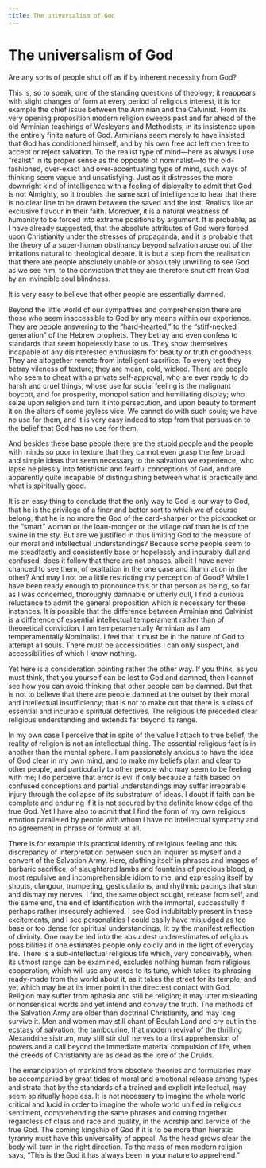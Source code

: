 ```yaml
---
title: The universalism of God
---
```

# The universalism of God

Are any sorts of people shut off as if by inherent necessity from God?

This is, so to speak, one of the standing questions of theology; it
reappears with slight changes of form at every period of religious
interest, it is for example the chief issue between the Arminian and the
Calvinist. From its very opening proposition modern religion sweeps past
and far ahead of the old Arminian teachings of Wesleyans and Methodists,
in its insistence upon the entirely finite nature of God. Arminians seem
merely to have insisted that God has conditioned himself, and by his own
free act left men free to accept or reject salvation. To the realist
type of mind—here as always I use “realist” in its proper sense as the
opposite of nominalist—to the old-fashioned, over-exact and
over-accentuating type of mind, such ways of thinking seem vague and
unsatisfying. Just as it distresses the more downright kind of
intelligence with a feeling of disloyalty to admit that God is not
Almighty, so it troubles the same sort of intelligence to hear that
there is no clear line to be drawn between the saved and the lost.
Realists like an exclusive flavour in their faith. Moreover, it is a
natural weakness of humanity to be forced into extreme positions by
argument. It is probable, as I have already suggested, that the absolute
attributes of God were forced upon Christianity under the stresses of
propaganda, and it is probable that the theory of a super-human
obstinancy beyond salvation arose out of the irritations natural to
theological debate. It is but a step from the realisation that there are
people absolutely unable or absolutely unwilling to see God as we see
him, to the conviction that they are therefore shut off from God by an
invincible soul blindness.

It is very easy to believe that other people are essentially damned.

Beyond the little world of our sympathies and comprehension there are
those who seem inaccessible to God by any means within our experience.
They are people answering to the “hard-hearted,” to the “stiff-necked
generation” of the Hebrew prophets. They betray and even confess to
standards that seem hopelessly base to us. They show themselves
incapable of any disinterested enthusiasm for beauty or truth or
goodness. They are altogether remote from intelligent sacrifice. To
every test they betray vileness of texture; they are mean, cold, wicked.
There are people who seem to cheat with a private self-approval, who are
ever ready to do harsh and cruel things, whose use for social feeling is
the malignant boycott, and for prosperity, monopolisation and
humiliating display; who seize upon religion and turn it into
persecution, and upon beauty to torment it on the altars of some joyless
vice. We cannot do with such souls; we have no use for them, and it is
very easy indeed to step from that persuasion to the belief that God has
no use for them.

And besides these base people there are the stupid people and the people
with minds so poor in texture that they cannot even grasp the few broad
and simple ideas that seem necessary to the salvation we experience, who
lapse helplessly into fetishistic and fearful conceptions of God, and
are apparently quite incapable of distinguishing between what is
practically and what is spiritually good.

It is an easy thing to conclude that the only way to God is our way to
God, that he is the privilege of a finer and better sort to which we of
course belong; that he is no more the God of the card-sharper or the
pickpocket or the “smart” woman or the loan-monger or the village oaf
than he is of the swine in the sty. But are we justified in thus
limiting God to the measure of our moral and intellectual
understandings? Because some people seem to me steadfastly and
consistently base or hopelessly and incurably dull and confused, does it
follow that there are not phases, albeit I have never chanced to see
them, of exaltation in the one case and illumination in the other? And
may I not be a little restricting my perception of Good? While I have
been ready enough to pronounce this or that person as being, so far as I
was concerned, thoroughly damnable or utterly dull, I find a curious
reluctance to admit the general proposition which is necessary for these
instances. It is possible that the difference between Arminian and
Calvinist is a difference of essential intellectual temperament rather
than of theoretical conviction. I am temperamentally Arminian as I am
temperamentally Nominalist. I feel that it must be in the nature of God
to attempt all souls. There must be accessibilities I can only suspect,
and accessibilities of which I know nothing.

Yet here is a consideration pointing rather the other way. If you think,
as you must think, that you yourself can be lost to God and damned, then
I cannot see how you can avoid thinking that other people can be damned.
But that is not to believe that there are people damned at the outset by
their moral and intellectual insufficiency; that is not to make out that
there is a class of essential and incurable spiritual defectives. The
religious life preceded clear religious understanding and extends far
beyond its range.

In my own case I perceive that in spite of the value I attach to true
belief, the reality of religion is not an intellectual thing. The
essential religious fact is in another than the mental sphere. I am
passionately anxious to have the idea of God clear in my own mind, and
to make my beliefs plain and clear to other people, and particularly to
other people who may seem to be feeling with me; I do perceive that
error is evil if only because a faith based on confused conceptions and
partial understandings may suffer irreparable injury through the
collapse of its substratum of ideas. I doubt if faith can be complete
and enduring if it is not secured by the definite knowledge of the true
God. Yet I have also to admit that I find the form of my own religious
emotion paralleled by people with whom I have no intellectual sympathy
and no agreement in phrase or formula at all.

There is for example this practical identity of religious feeling and
this discrepancy of interpretation between such an inquirer as myself
and a convert of the Salvation Army. Here, clothing itself in phrases
and images of barbaric sacrifice, of slaughtered lambs and fountains of
precious blood, a most repulsive and incomprehensible idiom to me, and
expressing itself by shouts, clangour, trumpeting, gesticulations, and
rhythmic pacings that stun and dismay my nerves, I find, the same object
sought, release from self, and the same end, the end of identification
with the immortal, successfully if perhaps rather insecurely achieved. I
see God indubitably present in these excitements, and I see
personalities I could easily have misjudged as too base or too dense for
spiritual understandings, lit by the manifest reflection of divinity.
One may be led into the absurdest underestimates of religious
possibilities if one estimates people only coldly and in the light of
everyday life. There is a sub-intellectual religious life which, very
conceivably, when its utmost range can be examined, excludes nothing
human from religious cooperation, which will use any words to its tune,
which takes its phrasing ready-made from the world about it, as it takes
the street for its temple, and yet which may be at its inner point in
the directest contact with God. Religion may suffer from aphasia and
still be religion; it may utter misleading or nonsensical words and yet
intend and convey the truth. The methods of the Salvation Army are older
than doctrinal Christianity, and may long survive it. Men and women may
still chant of Beulah Land and cry out in the ecstasy of salvation; the
tambourine, that modern revival of the thrilling Alexandrine sistrum,
may still stir dull nerves to a first apprehension of powers and a call
beyond the immediate material compulsion of life, when the creeds of
Christianity are as dead as the lore of the Druids.

The emancipation of mankind from obsolete theories and formularies may
be accompanied by great tides of moral and emotional release among types
and strata that by the standards of a trained and explicit intellectual,
may seem spiritually hopeless. It is not necessary to imagine the whole
world critical and lucid in order to imagine the whole world unified in
religious sentiment, comprehending the same phrases and coming together
regardless of class and race and quality, in the worship and service of
the true God. The coming kingship of God if it is to be more than
hieratic tyranny must have this universality of appeal. As the head
grows clear the body will turn in the right direction. To the mass of
men modern religion says, “This is the God it has always been in your
nature to apprehend.”
